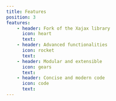 ```yaml
---
title: Features
position: 3
features:
    - header: Fork of the Xajax library
      icon: heart
      text: 
    - header: Advanced functionalities
      icon: rocket
      text: 
    - header: Modular and extensible
      icon: gears
      text: 
    - header: Concise and modern code
      icon: code
      text: 
---
```


